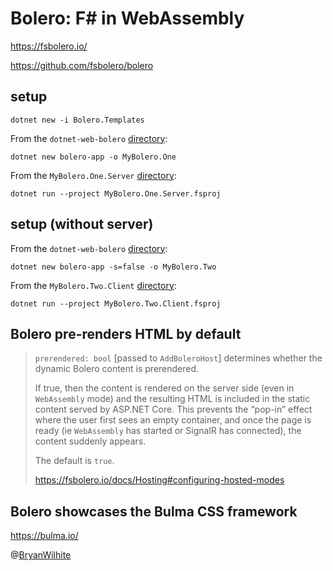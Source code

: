 # Bolero: F# in WebAssembly

<https://fsbolero.io/>

<https://github.com/fsbolero/bolero>

## setup

```shell
dotnet new -i Bolero.Templates
```

From the `dotnet-web-bolero` [directory](../dotnet-web-bolero):

```shell
dotnet new bolero-app -o MyBolero.One
```

From the `MyBolero.One.Server` [directory](./MyBolero.One/src/MyBolero.One.Server):

```shell
dotnet run --project MyBolero.One.Server.fsproj
```

## setup (without server)

From the `dotnet-web-bolero` [directory](../dotnet-web-bolero):

```shell
dotnet new bolero-app -s=false -o MyBolero.Two
```

From the `MyBolero.Two.Client` [directory](./MyBolero.Two/src/MyBolero.Two.Client):

```shell
dotnet run --project MyBolero.Two.Client.fsproj
```

## Bolero pre-renders HTML by default

>`prerendered: bool` [passed to `AddBoleroHost`] determines whether the dynamic Bolero content is prerendered.
>
>If true, then the content is rendered on the server side (even in `WebAssembly` mode) and the resulting HTML is included in the static content served by ASP.NET Core. This prevents the “pop-in” effect where the user first sees an empty container, and once the page is ready (ie `WebAssembly` has started or SignalR has connected), the content suddenly appears.
>
>The default is `true`.
>
><https://fsbolero.io/docs/Hosting#configuring-hosted-modes>

## Bolero showcases the Bulma CSS framework

<https://bulma.io/>

@[BryanWilhite](https://twitter.com/BryanWilhite)
